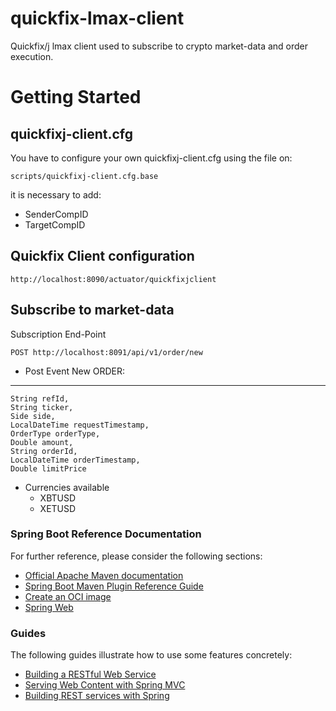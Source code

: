# quickfix-lmax-client
Quickfix/j lmax client used to subscribe to crypto market-data and order execution.

# Getting Started

## quickfixj-client.cfg

You have to configure your own quickfixj-client.cfg using the file on:
  
    scripts/quickfixj-client.cfg.base 

it is necessary to add:
* SenderCompID
* TargetCompID

## Quickfix Client configuration

    http://localhost:8090/actuator/quickfixjclient

## Subscribe to market-data

Subscription End-Point

    POST http://localhost:8091/api/v1/order/new

* Post Event New ORDER:
---
    String refId,
    String ticker,
    Side side,
    LocalDateTime requestTimestamp,
    OrderType orderType,
    Double amount,
    String orderId,
    LocalDateTime orderTimestamp,
    Double limitPrice

* Currencies available
    - XBTUSD
    - XETUSD
  
### Spring Boot Reference Documentation

For further reference, please consider the following sections:

* [Official Apache Maven documentation](https://maven.apache.org/guides/index.html)
* [Spring Boot Maven Plugin Reference Guide](https://docs.spring.io/spring-boot/docs/2.7.1/maven-plugin/reference/html/)
* [Create an OCI image](https://docs.spring.io/spring-boot/docs/2.7.1/maven-plugin/reference/html/#build-image)
* [Spring Web](https://docs.spring.io/spring-boot/docs/2.7.1/reference/htmlsingle/#web)

### Guides

The following guides illustrate how to use some features concretely:

* [Building a RESTful Web Service](https://spring.io/guides/gs/rest-service/)
* [Serving Web Content with Spring MVC](https://spring.io/guides/gs/serving-web-content/)
* [Building REST services with Spring](https://spring.io/guides/tutorials/rest/)

